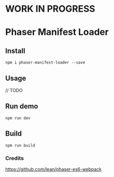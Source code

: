 # **WORK IN PROGRESS**


# Phaser Manifest Loader

## Install
`npm i phaser-manifest-loader --save`

## Usage
// TODO

## Run demo
`npm run dev`

## Build
`npm run build`

### Credits
https://github.com/lean/phaser-es6-webpack
